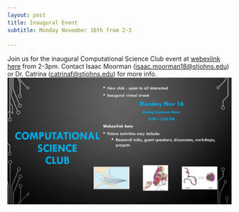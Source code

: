 ```yaml
---
layout: post
title: Inaugural Event
subtitle: Monday November 16th from 2-3

---
```

Join us for the inaugural Computational Science Club event at [webexlink here](webex.com) from 2-3pm. 
Contact Isaac Moorman (isaac.moorman18@stjohns.edu) or Dr. Catrina (catrinaf@stjohns.edu) for more info.
![](/assets/img/flier.png)
